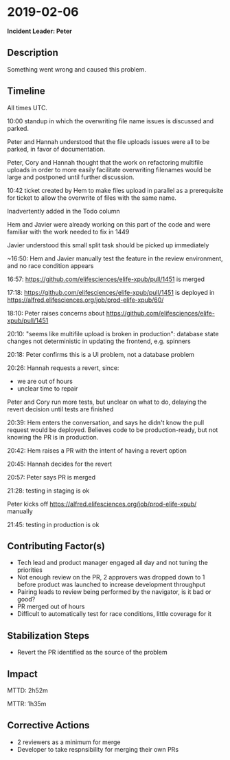 # 2019-02-06

**Incident Leader: Peter**

## Description

Something went wrong and caused this problem.

## Timeline

All times UTC.

10:00 standup in which the overwriting file name issues is discussed and parked.

Peter and Hannah understood that the file uploads issues were all to be parked, in favor of documentation.

Peter, Cory and Hannah thought that the work on refactoring multifile uploads in order to more easily facilitate overwriting filenames would be large and postponed until further discussion.

10:42 ticket created by Hem to make files upload in parallel as a prerequisite for ticket to allow the overwrite of files with the same name.

Inadvertently added in the Todo column

Hem and Javier were already working on this part of the code and were familiar with the work needed to fix in 1449

Javier understood this small split task should be picked up immediately

~16:50: Hem and Javier manually test the feature in the review environment, and no race condition appears

16:57: https://github.com/elifesciences/elife-xpub/pull/1451 is merged

17:18: https://github.com/elifesciences/elife-xpub/pull/1451 is deployed in https://alfred.elifesciences.org/job/prod-elife-xpub/60/

18:10: Peter raises concerns about https://github.com/elifesciences/elife-xpub/pull/1451

20:10: "seems like multifile upload is broken in production": database state changes not deterministic in updating the frontend, e.g. spinners

20:18: Peter confirms this is a UI problem, not a database problem

20:26: Hannah requests a revert, since:

- we are out of hours
- unclear time to repair

Peter and Cory run more tests, but unclear on what to do, delaying the revert decision until tests are finished

20:39: Hem enters the conversation, and says he didn't know the pull request would be deployed. Believes code to be production-ready, but not knowing the PR is in production.

20:42: Hem raises a PR with the intent of having a revert option

20:45: Hannah decides for the revert

20:57: Peter says PR is merged

21:28: testing in staging is ok

Peter kicks off https://alfred.elifesciences.org/job/prod-elife-xpub/ manually

21:45: testing in production is ok

## Contributing Factor(s)

- Tech lead and product manager engaged all day and not tuning the priorities
- Not enough review on the PR, 2 approvers was dropped down to 1 before product was launched to increase development throughput
- Pairing leads to review being performed by the navigator, is it bad or good?
- PR merged out of hours
- Difficult to automatically test for race conditions, little coverage for it

## Stabilization Steps

- Revert the PR identified as the source of the problem

## Impact

MTTD: 2h52m

MTTR: 1h35m

## Corrective Actions

- 2 reviewers as a minimum for merge
- Developer to take respnsibility for merging their own PRs
